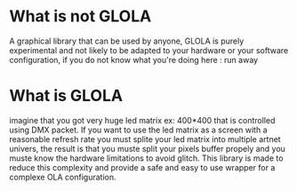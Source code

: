 # What is not GLOLA
A graphical library that can be used by anyone, GLOLA is purely experimental and not likely to be adapted to your hardware or your software configuration, if you do not know what you're doing here : run away

# What is GLOLA
imagine that you got very huge led matrix ex: 400*400 that is controlled using DMX packet. If you want to use the led matrix as a screen with a reasonable refresh rate you must splite your led matrix into multiple artnet univers, the result is that you muste split your pixels buffer propely and you muste know the hardware limitations to avoid glitch. This library is made to reduce this complexity and provide a safe and easy to use wrapper for a complexe OLA configuration.
